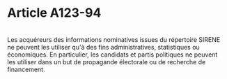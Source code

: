 # Article A123-94

<p><br/>Les acquéreurs des informations nominatives issues du répertoire SIRENE ne peuvent les utiliser qu'à des fins administratives, statistiques ou économiques. En particulier, les candidats et partis politiques ne peuvent les utiliser dans un but de propagande électorale ou de recherche de financement.</p>